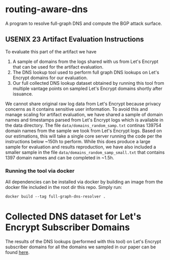 # routing-aware-dns
A program to resolve full-graph DNS and compute the BGP attack surface.

## USENIX 23 Artifact Evaluation Instructions
To evaluate this part of the artifact we have

1. A sample of domains from the logs shared with us from Let's Encrypt that can be used for the artifact evaluation.
2. The DNS lookup tool used to perform full graph DNS lookups on Let's Encrypt domains for our evaluation.
3. Our full collected DNS lookup dataset obtained by running this tool from multiple vantage points on sampled Let's Encrypt domains shortly after issuance.

We cannot share original raw log data from Let's Encrypt because privacy concerns as it contains sensitive user information. To avoid this and manage scaling for artifact evaluation, we have shared a sample of domain names and timestamps parsed from Let's Encrypt logs which is available in the data directory. The file `data/domains_random_samp.txt` continas 139754 domain names from the sample we took from Let's Encrypt logs. Based on our estimations, this will take a single core server running the code per the instructions below ~150h to perform. While this does produce a large sample for evaluation and results reproduction, we have also included a smaller sample in the file `data/domains_random_samp_small.txt` that contains 1397 domain names and can be completed in ~1.5h.

### Running the tool via docker

All dependencies can be installed via docker by building an image from the docker file included in the root dir this repo. Simply run:

```docker build --tag full-graph-dns-resolver .```




# Collected DNS dataset for Let's Encrypt Subscriber Domains

The results of the DNS lookups (performed with this tool) on Let's Encrypt subscriber domains for all the domains we sampled in our paper can be found [here](https://secure-certificates.princeton.edu/dns_lookups_daily.tar.gz).

